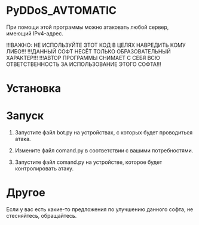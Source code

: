 # PyDDoS_AVTOMATIC
При помощи этой программы можно атаковать любой сервер, имеющий IPv4-адрес.

!!!ВАЖНО: НЕ ИСПОЛЬЗУЙТЕ ЭТОТ КОД В ЦЕЛЯХ НАВРЕДИТЬ КОМУ ЛИБО!!! 
!!!ДАННЫЙ СОФТ НЕСЁТ ТОЛЬКО ОБРАЗОВАТЕЛЬНЫЙ ХАРАКТЕР!!! 
!!!АВТОР ПРОГРАММЫ СНИМАЕТ С СЕБЯ ВСЮ ОТВЕТСТВЕННОСТЬ ЗА ИСПОЛЬЗОВАНИЕ ЭТОГО СОФТА!!! 



# Установка


# Запуск
 
1. Запустите файл bot.py на устройствах, с которых будет проводиться атака. 

2. Измените файл comand.py в соответствии с вашими потребностями. 

3. Запустите файл comand.py на устройстве, которое будет контролировать атаку.



# Другое
Если у вас есть какие-то предложения по улучшению данного софта, не стесняйтесь, обращайтесь.
